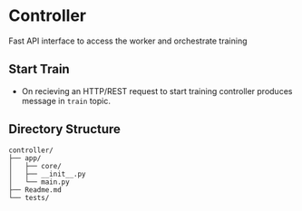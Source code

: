 # Controller

Fast API interface to access the worker and orchestrate training

## Start Train

-   On recieving an HTTP/REST request to start training controller produces message in `train` topic.


## Directory Structure

```
controller/
├── app/
│   ├── core/
│   ├── __init__.py
│   └── main.py
├── Readme.md
└── tests/
```
